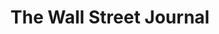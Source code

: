 ---
collection_archive: true
collection_awards: []
collection_category:
  - Editorial
  - Science
  - Tech
  - Reportage
  - Color
  - Workplace
  - Still Life + Details
  - Environments
  - Portraits
  - Color
collection_content: >-
  Inventor Dennis Danzik (first frame left) claims to have invented a self
  propelled generator which if checks out, would shatter our current
  understanding of physics. Danzik gave us a sneak peak of the “Earth Engine
  Generator” and the IEC lab in which it was created.


  The astrophysicist Carl Sagan liked to say that extraordinary claims require
  extraordinary evidence. But Danzik’s assertions blow past extraordinary and
  motor right on to fantastic.


  Mr. Danzik, the science and technology officer for Wyoming-based Inductance
  Energy Corp., says he has invented a magnetic generator, a flywheel system
  that extracts usable energy from the interplay of exotic magnets—also known as
  a free-energy device, a cousin to the fabled perpetual-motion machine.⁠


  Danzik winces at the phrase “perpetual motion,” with centuries of humbug
  behind it. “It’s a generator,” he said during an interview at IEC’s lab and
  training facility in Scottsdale, Ariz. Left running, the machines, known as
  Earth Engines, will eventually exhaust themselves. He just isn’t sure when.⁠


  IEC hired him in 2015 to improve design on a diesel generator for oil fields.
  When that project didn’t pan out, company Chief Executive Bill Hinz asked what
  other ideas he had.⁠


  “What if I showed you a device that you could put in the back of a pickup and
  power a city block?” Mr. Hinz said by phone, quoting what Mr. Danzik told him
  back then. Mr. Hinz—a former president and CEO of AlliedSignal
  Aerospace—uttered the appropriate epithet of incredulity. But after several
  more demonstrations, he became the Earth Engine’s second believer.⁠


  Article written by Dan Neil, assigned by Michael Bucher.
collection_cover: https://d1sf55qlb7p6hz.cloudfront.net/ieg-10.jpg
collection_cover_mobile: https://d1sf55qlb7p6hz.cloudfront.net/verticalcovers-22.jpg
collection_description: >-
  *One Man’s Unlikely Quest To Power The World With Magnets*⁠ 


  Inventor Dennis Danzik claims to have invented a self-propelled generator
  which if checks out would shatter our current understanding of physics. Danzik
  gave us a sneak peak of the “Earth Engine Generator” and the IEC lab in which
  it was created.
collection_description_alignment: center
collection_exhibition: []
collection_filter: Commissioned + Stock
collection_hidden: false
collection_meta: IEC Labs Earth Engine
collection_press: []
collection_preview:
  - https://d1sf55qlb7p6hz.cloudfront.net/iec_covers-3.jpg
  - https://d1sf55qlb7p6hz.cloudfront.net/iec_covers-2.jpg
  - https://d1sf55qlb7p6hz.cloudfront.net/iec_covers-1.jpg
  - https://d1sf55qlb7p6hz.cloudfront.net/iec_covers-4.jpg
  - https://d1sf55qlb7p6hz.cloudfront.net/iec_covers-5.jpg
cover_image: https://d1sf55qlb7p6hz.cloudfront.net/social-31.jpg
date:  
logo: 
navigation_theme: white
px_extra: true
slug: wall-street-journal-2
theme_color: E2EADE
theme_color_all_works: BCF6A6
title: The Wall Street Journal
collection_blocks:
  - _bookshop_name: collections/media-row-start
    row_alignment: between
  - _bookshop_name: collections/media-element 
    color: FFF0AE
    image: https://d1sf55qlb7p6hz.cloudfront.net/ieg-1.jpg
    margin_left: 35
    margin_right: 0
    margin_y: 100
    width: 50
  - _bookshop_name: collections/media-row
    row_alignment: between
  - _bookshop_name: collections/media-element
    align_y: start
    color: DDECF9
    image: https://d1sf55qlb7p6hz.cloudfront.net/ieg-2b-single.jpg
    margin_left: 20
    margin_right: 0
    margin_y: 100
    width: 30
  - _bookshop_name: collections/media-element
    align_y: start
    color: EDF3E7
    image: https://d1sf55qlb7p6hz.cloudfront.net/ieg-2c-single.jpg
    margin_left: 0
    margin_right: 25
    margin_y: 200
    width: 20
  - _bookshop_name: collections/media-row
    row_alignment: between
  - _bookshop_name: collections/media-element 
    color: FFE9E6
    image: https://d1sf55qlb7p6hz.cloudfront.net/ieg-3.jpg
    margin_left: 5
    margin_right: 0
    margin_y: 100
    width: 60
  - _bookshop_name: collections/media-element 
    color: EEFBFC
    image: https://d1sf55qlb7p6hz.cloudfront.net/ieg-4.jpg
    margin_right: 5
    margin_y: 700
    width: 20
  - _bookshop_name: collections/media-row
    row_alignment: between
  - _bookshop_name: collections/media-element 
    color: EAF6E6
    image: https://d1sf55qlb7p6hz.cloudfront.net/ieg-5.jpg
    margin_left: 30
    margin_right: 0
    margin_y: 200
    width: 30
  - _bookshop_name: collections/media-row
    row_alignment: between
  - _bookshop_name: collections/media-element 
    color: E5FAF5
    image: https://d1sf55qlb7p6hz.cloudfront.net/ieg-6.jpg
    margin_left: 5
    margin_right: 0
    margin_y: 100
    width: 40
  - _bookshop_name: collections/media-element 
    color: FDF3CA
    image: https://d1sf55qlb7p6hz.cloudfront.net/ieg-7.jpg
    margin_left: 0
    margin_right: 25
    margin_y: 400
    width: 25
  - _bookshop_name: collections/media-row
    row_alignment: between
  - _bookshop_name: collections/media-element 
    color: E4F4F8
    image: https://d1sf55qlb7p6hz.cloudfront.net/ieg-8.jpg
    margin_left: 30
    margin_right: 0
    margin_y: 100
    width: 33
  - _bookshop_name: collections/media-row
    row_alignment: between
  - _bookshop_name: collections/media-element 
    color: F5EEEA
    image: https://d1sf55qlb7p6hz.cloudfront.net/ieg-9.jpg
    margin_left: 15
    margin_right: 0
    margin_y: 100
    width: 25
  - _bookshop_name: collections/media-element 
    color: F1F8EE
    image: https://d1sf55qlb7p6hz.cloudfront.net/ieg-10.jpg
    margin_right: 10
    margin_y: 400
    width: 40
  - _bookshop_name: collections/media-row
    row_alignment: between
  - _bookshop_name: collections/media-element
    align_y: start
    color: DFF6FF
    image: https://d1sf55qlb7p6hz.cloudfront.net/ieg-11b-single-2.jpg
    margin_left: 15
    margin_right: 0
    margin_y: 200
    width: 20
  - _bookshop_name: collections/media-element
    align_y: start
    color: FFECAC
    image: https://d1sf55qlb7p6hz.cloudfront.net/ieg-11c-single-2.jpg
    margin_left: 0
    margin_right: 30
    margin_y: 100
    width: 33
  - _bookshop_name: collections/media-row-end
---